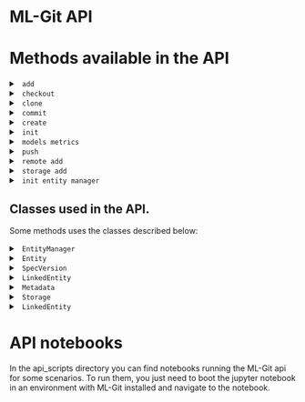 # ML-Git API #


# <a name="methods"> Methods available in the API </a> #

<details markdown="1">
<summary><code> add </code></summary>
<br>

```python
def add(entity_type, entity_name, bumpversion=False, fsck=False, file_path=[], metric=[], metrics_file=''):
    """This command will add all the files under the directory into the ml-git index/staging area.

    Example:
        add('datasets', 'dataset-ex', bumpversion=True)

    Args:
        type (str): The type of an ML entity. (datasets, labels or models)
        entity_name (str): The name of the ML entity you want to add the files.
        bumpversion (bool, optional): Increment the entity version number when adding more files [default: False].
        fsck (bool, optional): Run fsck after command execution [default: False].
        file_path (list, optional): List of files that must be added by the command [default: all files].
        metric (dictionary, optional): The metric dictionary, example: { 'metric': value } [default: empty].
        metrics_file (str, optional): The metrics file path. It is expected a CSV file containing the metric names in the header and the values in the next line [default: empty].
    """
```
</details>

<details markdown="1">
<summary><code> checkout </code></summary>
<br>

```python
def checkout(entity, tag, sampling=None, retries=2, force=False, dataset=False, labels=False, fail_limit=None):
    """This command allows retrieving the data of a specific version of an ML entity.

    Example:
        checkout('datasets', 'computer-vision__images3__imagenet__1')

    Args:
        entity (str): The type of an ML entity. (datasets, labels or models)
        tag (str): An ml-git tag to identify a specific version of an ML entity.
        sampling (dict): group: <amount>:<group> The group sample option consists of amount and group used to
                                 download a sample.\n
                         range: <start:stop:step> The range sample option consists of start, stop and step used
                                to download a sample. The start parameter can be equal or greater than zero. The
                                stop parameter can be 'all', -1 or any integer above zero.\n
                         random: <amount:frequency> The random sample option consists of amount and frequency
                                used to download a sample.
                         seed: The seed is used to initialize the pseudorandom numbers.
        retries (int, optional): Number of retries to download the files from the storage [default: 2].
        force (bool, optional): Force checkout command to delete untracked/uncommitted files from the local repository [default: False].
        dataset (bool, optional): If exist a dataset related with the model or labels, this one must be downloaded [default: False].
        labels (bool, optional): If exist labels related with the model, they must be downloaded [default: False].
        fail_limit (int, optional): Number of failures before aborting the command [default: no limit].

    Returns:
        str: Return the path where the data was checked out.

    """
```
</details>


<details markdown="1">
<summary><code> clone </code></summary>
<br>

```python
def clone(repository_url, folder=None, track=False):
 """This command will clone minimal configuration files from repository-url with valid .ml-git/config.yaml,
    then initialize the metadata according to configurations.

    Example:
        clone('https://git@github.com/mlgit-repository')

    Args:
        repository_url (str): The git repository that will be cloned.
        folder (str, optional): Directory that can be created to execute the clone command. [Default: current path]
        track (bool, optional): Set if the tracking of the cloned repository should be kept. [Default: False]

    """
```
</details>


<details markdown="1">
<summary><code> commit </code></summary>
<br>

```python
def commit(entity, ml_entity_name, commit_message=None, related_dataset=None, related_labels=None):
    """This command commits the index / staging area to the local repository.

    Example:
        commit('datasets', 'dataset-ex')
        
    Args:
        entity (str): The type of an ML entity. (datasets, labels or models)
        ml_entity_name (str): Artefact name to commit.
        commit_message (str, optional): Message of commit.
        related_dataset (str, optional): Artefact name of dataset related to commit.
        related_labels (str, optional): Artefact name of labels related to commit.
    """
```
</details>

<details markdown="1">
<summary><code> create </code></summary>
<br>

```python
def create(entity, entity_name, categories, mutability, **kwargs):
    """This command will create the workspace structure with data and spec file for an entity and set the storage configurations.

        Example:
            create('datasets', 'dataset-ex', categories=['computer-vision', 'images'], mutability='strict')

        Args:
            entity (str): The type of an ML entity. (datasets, labels or models).
            entity_name (str): An ml-git entity name to identify a ML entity.
            categories (list): Artifact's category name.
            mutability (str): Mutability type. The mutability options are strict, flexible and mutable.
            storage_type (str, optional): Data storage type [default: s3h].
            version (int, optional): Number of artifact version [default: 1].
            import_path (str, optional): Path to be imported to the project.
            bucket_name (str, optional): Bucket name.
            import_url (str, optional): Import data from a google drive url.
            credentials_path (str, optional): Directory of credentials.json.
            unzip (bool, optional): Unzip imported zipped files [default: False].
            entity_dir (str, optional): The relative path where the entity will be created inside the ml entity directory [default: empty].
    """
```
</details>



<details markdown="1">
<summary><code> init </code></summary>
<br>

```python
def init(entity):
    """This command will start the ml-git entity.

        Examples:
            init('repository')
            init('datasets')

        Args:
            entity (str): The type of entity that will be initialized. (repository, datasets, labels or models).
    """
```
</details>

<details markdown="1">
<summary><code> models metrics </code></summary>
<br>

```python
def get_models_metrics(entity_name, export_path=None, export_type=FileType.JSON.value):
    """Get metrics information for each tag of the entity.

        Examples:
            get_models_metrics('model-ex', export_type='csv')

        Args:
            entity_name (str): An ml-git entity name to identify a ML entity.
            export_path(str, optional): Set the path to export metrics to a file.
            export_type (str, optional): Choose the format of the file that will be generated with the metrics [default: json].
    """
```
</details>

<details markdown="1">
<summary><code> push </code></summary>
<br>

```python
def push(entity, entity_name,  retries=2, clear_on_fail=False, fail_limit=None):
    """This command allows pushing the data of a specific version of an ML entity.

        Example:
            push('datasets', 'dataset-ex')

        Args:
            entity (str): The type of an ML entity. (datasets, labels or models)
            entity_name (str): An ml-git entity name to identify a ML entity.
            retries (int, optional): Number of retries to upload the files to the storage [default: 2].
            clear_on_fail (bool, optional): Remove the files from the storage in case of failure during the push operation [default: False].
            fail_limit (int, optional): Number of failures before aborting the command [default: no limit].
    """
```
</details>

<details markdown="1">
<summary><code> remote add </code></summary>
<br>

```python
def remote_add(entity, remote_url, global_configuration=False):
    """This command will add a remote to store the metadata from this ml-git project.

        Examples:
            remote_add('datasets', 'https://git@github.com/mlgit-datasets')

        Args:
            entity (str): The type of an ML entity. (repository, datasets, labels or models).
            remote_url(str): URL of an existing remote git repository.
            global_configuration (bool, optional): Use this option to set configuration at global level [default: False].
    """
```
</details>

<details markdown="1">
<summary><code> storage add </code></summary>
<br>

```python
def storage_add(bucket_name, bucket_type=StorageType.S3H.value, credentials=None, global_configuration=False, endpoint_url=None):
    """This command will add a storage to the ml-git project.

        Examples:
            storage_add('my-bucket', type='s3h')

        Args:
            bucket_name (str): The name of the bucket in the storage.
            bucket_type (str, optional): Store type (s3h, azureblobh or gdriveh) [default: s3h].
            credentials (str, optional): Name of the profile that stores the credentials or the path to the credentials.
            global_configuration (bool, optional): Use this option to set configuration at global level [default: False].
            endpoint_url (str, optional): Store endpoint url.
    """
```
</details>


<details markdown="1">
<summary><code> init entity manager </code></summary>
<br>

```python
def init_entity_manager(github_token, url):
    """Initialize an entity manager to operate over github API.

        Examples:
            init_entity_manager('github_token', 'https://api.github.com')

        Args:
            github_token (str): The personal access github token.
            url (str): The github api url.

        Returns:
            object of class EntityManager.

    """
```
</details>

## Classes used in the API.

Some methods uses the classes described below:
<details markdown="1">
<summary><code> EntityManager </code></summary>
<br>

```python
class EntityManager:
    """Class that operate over github api to manage entity's operations"""
    def get_entities(self, config_path=None, config_repo_name=None):
        """Get a list of entities found in config.yaml.

        Args:
            config_path (str): The absolute path of the config.yaml file.
            config_repo_name (str): The repository name where is the config.yaml located in github.

        Returns:
            list of class Entity.
        """
    def get_entity_versions(self, entity_name, metadata_repo_name):
        """Get a list of spec versions found for an especific entity.

        Args:
            entity_name (str): The name of the entity you want to get the versions.
            metadata_repo_name (str): The repository name where the entity metadata is located in GitHub.

        Returns:
            list of class SpecVersion.
        """
    def get_linked_entities(self, entity_name, entity_version, metadata_repo_name):
        """Get a list of linked entities found for an entity version.

        Args:
            entity_name (str): The name of the entity you want to get the linked entities.
            entity_version (str): The version of the entity you want to get the linked entities.
            metadata_repo_name (str): The repository name where the entity metadata is located in GitHub.

        Returns:
            list of LinkedEntity.
        """
```
</details>

<details markdown="1">
<summary><code> Entity </code></summary>
<br>

```python
class Entity:
    """Class that represents an ml-entity.

    Attributes:
        name (str): The name of the entity.
        type (str): The type of the ml-entity (datasets, models, labels).
        private (str): The access of entity metadata.
        metadata (Metadata): The metadata of the entity.
        last_spec_version (SpecVersion): The spec file of entity last version.
    """
```
</details>

<details markdown="1">
<summary><code> SpecVersion </code></summary>
<br>

```python
class SpecVersion:
    """Class that represents an ml-entity spec version.

    Attributes:
        name (str): The name of the entity.
        type (str): The type of the ml-entity (datasets, models, labels).
        version (str): The version of the ml-entity.
        tag (str): The tag of the ml-entity spec version.
        mutability (str): The mutability of the ml-entity.
        categories (list): Labels to categorize the entity.
        storage (Storage): The storage of the ml-entity.
        amount (str): The amount of the version files.
        size (str): The size of the version files.
    """
```
</details>

<details markdown="1">
<summary><code> LinkedEntity </code></summary>
<br>

```python
class LinkedEntity:
    """Class that's represents an linked ml-entity.

    Attributes:
        name (str): The name of the entity.
        type (str): The type of the ml-entity (datasets, models, labels).
        version (str): The version of the ml-entity.
        tag (str): The tag of the ml-entity spec version.
    """
```
</details>


<details markdown="1">
<summary><code> Metadata </code></summary>
<br>

```python
class Metadata:
    """Class that represents an ml-entity metadata.
    Attributes:
        full_name (str): The full name of the metadata.
        git_url (str): The git url of the metadata.
        html_url (str): The html url of the metadata.
        owner_email (str): The owner email of the ml-entity metadata.
        owner_name (str): The owner name of the ml-entity metadata.
    """
```
</details>

<details markdown="1">
<summary><code> Storage </code></summary>
<br>

```python
class Storage:
    """Class that represents an ml-entity storage.
    Attributes:
        type (str): The storage type (s3h|azureblobh|gdriveh|sftph).
        bucket (str): The name of the bucket.
    """
```
</details>

<details markdown="1">
<summary><code> LinkedEntity </code></summary>
<br>

```python
class LinkedEntity:
    """Class that represents a linked ml-entity.

    Attributes:
        name (str): The name of the entity.
        entity_type (str): The type of the ml-entity (datasets, models, labels).
        version (str): The version of the ml-entity.
        tag (str): The tag of the ml-entity spec version.
    """
```
</details>

# <a name="methods"> API notebooks </a> #

In the api_scripts directory you can find notebooks running the ML-Git api for some scenarios. 
To run them, you just need to boot the jupyter notebook in an environment with ML-Git installed and navigate to the notebook.
